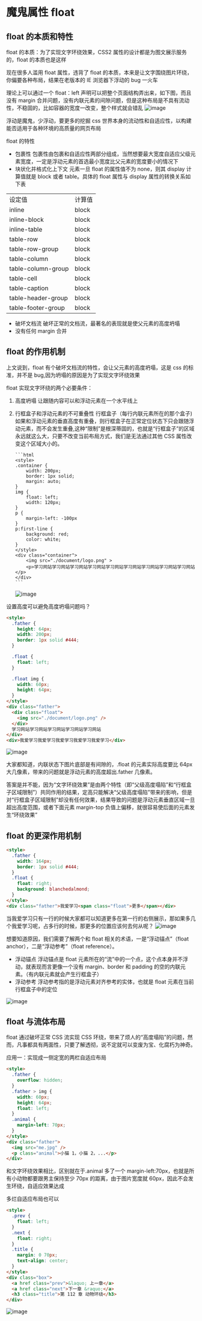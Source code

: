 # 魔鬼属性 float

## float 的本质和特性

float 的本质：为了实现文字环绕效果，CSS2 属性的设计都是为图文展示服务的，float 的本质也是这样

现在很多人滥用 float 属性，违背了 float 的本质，本来是让文字围绕图片环绕，你偏要各种布局，结果在老版本的 IE 浏览器下浮动的 bug 一火车

理论上可以通过一个 float：left 声明可以把整个页面结构弄出来，如下图，而且没有 margin 合并问题，没有内联元素的间隙问题，但是这种布局是不具有流动性，不稳固的，比如容器的宽度一改变，整个样式就会错乱
![image](../../assets/css/float/float1.png)

浮动是魔鬼，少浮动，要更多的挖掘 css 世界本身的流动性和自适应性，以构建能否适用于各种环境的高质量的网页布局

float 的特性

- 包裹性
  包裹性由包裹和自适应性两部分组成，当然想要最大宽度自适应父级元素宽度，一定是浮动元素的首选最小宽度比父元素的宽度要小的情况下
- 块状化并格式化上下文
  元素一旦 float 的属性值不为 none，则其 display 计算值就是 block 或者 table。具体的 float 属性与 display 属性的转换关系如下表

<table>
    <tr><td>设定值</td><td>计算值</td></tr>
    <tr><td>inline</td><td>block</td></tr>
    <tr><td>inline-block</td><td>block</td></tr>
    <tr><td>inline-table</td><td>block</td></tr>
    <tr><td>table-row</td><td>block</td></tr>
    <tr><td>table-row-group</td><td>block</td></tr>
    <tr><td>table-column</td><td>block</td></tr>
    <tr><td>table-column-group</td><td>block</td></tr>
    <tr><td>table-cell</td><td>block</td></tr>
    <tr><td>table-caption</td><td>block</td></tr>
    <tr><td>table-header-group</td><td>block</td></tr>
    <tr><td>table-footer-group</td><td>block</td></tr>
</table>
        
- 破坏文档流
    破坏正常的文档流，最著名的表现就是使父元素的高度坍塌
- 没有任何 margin 合并

## float 的作用机制

上文说到，float 有个破坏文档流的特性，会让父元素的高度坍塌，这是 css 的标准，并不是 bug,因为坍塌的原因是为了实现文字环绕效果

float 实现文字环绕的两个必要条件：

1.  高度坍塌
    让跟随内容可以和浮动元素在一个水平线上
2.  行框盒子和浮动元素的不可重叠性
    行框盒子（每行内联元素所在的那个盒子)如果和浮动元素的垂直高度有重叠，则行框盒子在正常定位状态下只会跟随浮动元素，而不会发生重叠,这种“限制”是根深蒂固的，也就是“行框盒子”的区域永远就这么大，只要不改变当前布局方式，我们是无法通过其他 CSS 属性改变这个区域大小的。

        ```html
        <style>
        .container {
            width: 200px;
            border: 1px solid;
            margin: auto;
        }
        img {
            float: left;
            width: 120px;
        }
        p {
            margin-left: -100px
        }
        p:first-line {
            background: red;
            color: white;
        }
        </style>
        <div class="container">
            <img src="./document/logo.png" >
            <p>学习网站学习网站学习网站学习网站学习网站学习网站学习网站学习网站学习网站</p>
        </div>
        ```

    ![image](../../assets/css/float/float2.png)

设置高度可以避免高度坍塌问题吗？

```html
<style>
  .father {
    height: 64px;
    width: 200px;
    border: 1px solid #444;
  }

  .float {
    float: left;
  }

  .float img {
    width: 60px;
    height: 64px;
  }
</style>
<div class="father">
  <div class="float">
    <img src="./document/logo.png" />
  </div>
  学习网站学习网站学习网站学习网站学习网站
</div>
<div>我爱学习我爱学习我爱学习我爱学习我爱学习</div>
```

![image](../../assets/css/float/float3.png)

大家都知道，内联状态下图片底部是有间隙的，.float 的元素实际高度要比 64px 大几像素，带来的问题就是浮动元素的高度超出.father 几像素。

答案是并不能，因为“文字环绕效果”是由两个特性（即“父级高度塌陷”和“行框盒子区域限制”）共同作用的结果，定高只能解决“父级高度塌陷”带来的影响，但是对“行框盒子区域限制”却没有任何效果，结果导致的问题是浮动元素垂直区域一旦超出高度范围，或者下面元素 margin-top 负值上偏移，就很容易使后面的元素发生“环绕效果”

## float 的更深作用机制

```html
<style>
  .father {
    width: 164px;
    border: 1px solid #444;
  }
  .float {
    float: right;
    background: blanchedalmond;
  }
</style>
<div class="father">我爱学习<span class="float">更多</span></div>
```

当我爱学习只有一行的时候大家都可以知道更多在第一行的右侧展示，那如果多几个我爱学习呢，占多行的时候，那更多的位置应该何去何从呢？
![image](../../assets/css/float/float4.png)

想要知道原因，我们需要了解两个和 float 相关的术语，一是“浮动锚点”（float anchor），二是“浮动参考”（float reference）。

- 浮动锚点
  浮动锚点是 float 元素所在的“流”中的一个点，这个点本身并不浮动，就表现而言更像一个没有 margin、border 和 padding 的空的内联元素。（有内联元素就会产生行框盒子）
- 浮动参考
  浮动参考指的是浮动元素对齐参考的实体，也就是 float 元素在当前行框盒子中的定位

![image](../../assets/css/float/float5.png)

## float 与流体布局

float 通过破坏正常 CSS 流实现 CSS 环绕，带来了烦人的“高度塌陷”的问题，然而，凡事都具有两面性，只要了解透彻，说不定就可以变废为宝、化腐朽为神奇。

应用一：实现成一侧定宽的两栏自适应布局

```html
<style>
  .father {
    overflow: hidden;
  }
  .father > img {
    width: 60px;
    height: 64px;
    float: left;
  }
  .animal {
    margin-left: 70px;
  }
</style>
<div class="father">
  <img src="me.jpg" />
  <p class="animal">小猫 1，小猫 2，...</p>
</div>
```

和文字环绕效果相比，区别就在于.animal 多了一个 margin-left:70px，也就是所有小动物都要跟男主保持至少 70px 的距离，由于图片宽度就 60px，因此不会发生环绕，自适应效果达成

多烂自适应布局也可以

```html
<style>
  .prev {
    float: left;
  }
  .next {
    float: right;
  }
  .title {
    margin: 0 70px;
    text-align: center;
  }
</style>
<div class="box">
  <a href class="prev">&laquo; 上一章</a>
  <a href class="next">下一章 &raquo;</a>
  <h3 class="title">第 112 章 动物环绕</h3>
</div>
```

![image](../../assets/css/float/float6.png)